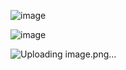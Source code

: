 ![image](https://github.com/J0eychnpulpey/Practice-3-GUI-Practice-Group-4/assets/106713068/78418f10-a4ff-41d6-94ed-7115de15ce15)

![image](https://github.com/J0eychnpulpey/Practice-3-GUI-Practice-Group-4/assets/106713068/087a8755-fdf2-4d00-8352-47c58b8bab8c)

![Uploading image.png…]()
